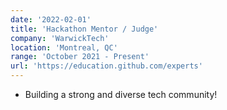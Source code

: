 ```yaml
---
date: '2022-02-01'
title: 'Hackathon Mentor / Judge'
company: 'WarwickTech'
location: 'Montreal, QC'
range: 'October 2021 - Present'
url: 'https://education.github.com/experts'
---
```


- Building a strong and diverse tech community!
